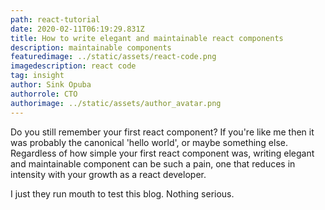 ```yaml
---
path: react-tutorial
date: 2020-02-11T06:19:29.831Z
title: How to write elegant and maintainable react components
description: maintainable components
featuredimage: ../static/assets/react-code.png
imagedescription: react code
tag: insight
author: Sink Opuba
authorrole: CTO
authorimage: ../static/assets/author_avatar.png
---
```

Do you still remember your first react component? If you're like me then it was probably the canonical 'hello world', or maybe something else. Regardless of how simple your first react component was, writing elegant and maintainable component can be such a pain, one that reduces in intensity with your growth as a react developer.

I just they run mouth to test this blog. Nothing serious.
